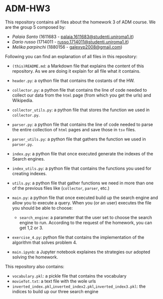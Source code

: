 # ADM-HW3

This repository contains all files about the homework 3 of ADM course.
We are the group 5 composed by:

* *Palaia Santo* (1611683 - palaia.1611683@studenti.uniroma1.it)
* *Dario russo* (1714011 - russo.1714011@studenti.uniroma1.it)
* *Melika parpinchi* (1880156 - galexyp2008@gmail.com)

Following you can find an explanation of all files in this repository:

* `(this)README.md`: a Markdown file that explains the content of this repository. As we are doing it explain for all file what it contains.

* `header.py`: a oython file that contains the costants of the HW.

* `collector.py`: a python file that contains the line of code needed to collect our data from the `html` page (from which you get the urls) and Wikipedia.
* `collector_utils.py`: a python file that stores the function we used in `collector.py`.
* `parser.py`: a python file that contains the line of code needed to parse the entire collection of `html` pages and save those in `tsv` files.
* `parser_utils.py`: a python file that gathers the function we used in `parser.py`.
* `index.py`: a python file that once executed generate the indexes of the Search engines.
* `index_utils.py`: a python file that contains the functions you used for creating indexes.
* `utils.py`: a python file that gather functions we need in more than one of the previous files like (`collector`, `parser`, etc.)
* `main.py`: a python file that once executed build up the search engine and allow you to execute a query. When you (or an user) executes the file you should be able to choose:
	* `search_engine`: a parameter that the user set to choose the search engine to run. According to the request of the homework, you can get 1,2 or 3.
* `exercise_4.py`: python file that contains the implementation of the algorithm that solves problem 4.

* `main.ipynb`: a Jupyter notebook explaines the strategies our adopted solving the homework.

This repository also contains:
* `vocabulary.pkl`: a pickle file that contains the vocabulary 
* `movieTot.txt`: a text file with the wole urls
* `inverted_index.pkl`,`inverted_index2.pkl`,`inverted_index3.pkl`: the indices to build up our three search engine
